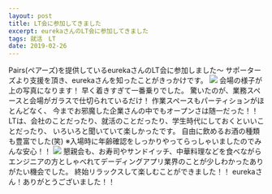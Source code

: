 ```yaml
---
layout: post
title: LT会に参加してきました
excerpt: eurekaさんのLT会に参加してきました
tags: 就活　LT
date: 2019-02-26
---
```


Pairs(ペアーズ)を提供しているeurekaさんのLT会に参加しました～
サポーターズより支援を頂き、eurekaさんを知ったことがきっかけです。
<img src="https://harakeishi.github.io/cms.js-starter/assets/20190226_2.jpg">
会場の様子が上の写真になります！
早く着きすぎて一番乗りでした。
驚いたのが、業務スペースと会場がガラスで仕切られているだけ！
作業スペースもパーティションがほとんどなく、
今までお邪魔した企業さんの中でもオープンさは随一だった！！
LTは、会社のことだったり、就活のことだったり、学生時代にしておくといいことだったり、
いろいろと聞いていて楽しかったです。
自由に飲めるお酒の種類も豊富でした(笑)
※入場時に年齢確認をしっかりやってらっしゃいましたのでみんな安心！！
<img src="https://harakeishi.github.io/cms.js-starter/assets/20190226_1.jpg">
懇親会も、お寿司やサンドイッチ、中華料理などを食べながら
エンジニアの方としゃべれてデーディングアプリ業界のことが少しわかったありがたい機会でした。
終始リラックスして楽しむことができました！！
eurekaさん！ありがとうございました！！
